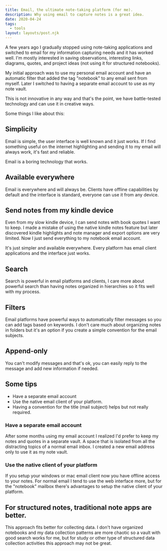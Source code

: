```yaml
---
title: Email, the ultimate note-taking platform (for me).
description: Why using email to capture notes is a great idea.
date: 2020-04-24
tags:
  - tools
layout: layouts/post.njk
---
```


A few years ago I gradually stopped using note-taking applications and switched to email for my information capturing needs and it has worked well. I'm mostly interested in saving observations, interesting links, diagrams, quotes,  and project ideas (not using it for structured notebooks).

My initial approach was to use my personal email account and have an automatic filter that added the tag "notebook" to any email sent from myself. Later I switched to having a separate email account to use as my note vault. 


This is not innovative in any way and that's the point, we have battle-tested technology and can use it in creative ways. 

Some things I like about this:

## Simplicity

Email is simple, the user interface is well known and it just works. If I find something useful on the internet highlighting and sending it to my email will always work, it's fast and reliable.

Email is a boring technology that works.

## Available everywhere

Email is everywhere and will always be. Clients have offline capabilities by default and the interface is standard, everyone can use it from any device. 

## Send notes from my kindle device

Even from my slow kindle device, I can send notes with book quotes I want to keep. I made a mistake of using the native kindle notes feature but later discovered kindle highlights and note manager and export options are very limited. Now I just send everything to my notebook email account.

It's just simpler and available everywhere. Every platform has email client applications and the interface just works. 

## Search

Search is powerful in email platforms and clients, I care more about powerful search than having notes organized in hierarchies so it fits well with my process. 

## Filters

Email platforms have powerful ways to automatically filter messages so you can add tags based on keywords. I don't care much about organizing notes in folders but it's an option if you create a simple convention for the email subjects.

## Append-only

You can't modify messages and that's ok, you can easily reply to the message and add new information if needed.


## Some tips

* Have a separate email account
* Use the native email client of your platform.
* Having a convention for the title (mail subject) helps but not really required.

### Have a separate email account

After some months using my email account I realized I'd prefer to keep my notes and quotes in a separate vault. A space that is isolated from all the distracting topics of a normal email inbox. I created a new email address only to use it as my note vault.

### Use the native client of your platform

If you setup your windows or mac email client now you have offline access to your notes.
For normal email I tend to use the web interface more, but for the "notebook" mailbox there's advantages to setup the native client of your platform.

## For structured notes, traditional note apps are better.

This approach fits better for collecting data. I don't have organized notebooks and my data collection patterns are more chaotic so a vault with good search works for me, but for study or other type of structured data collection activities this approach may not be great.





